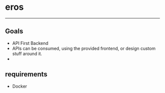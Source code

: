 # eros

---
## Goals

* API First Backend
* APIs can be consumed, using the provided frontend, or design custom stuff around it.
* 

## requirements

* Docker



